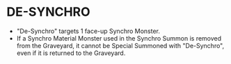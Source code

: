# DE-SYNCHRO

*   "De-Synchro" targets 1 face-up Synchro Monster.
*   If a Synchro Material Monster used in the Synchro Summon is removed from the Graveyard, it cannot be Special Summoned with "De-Synchro", even if it is returned to the Graveyard.
